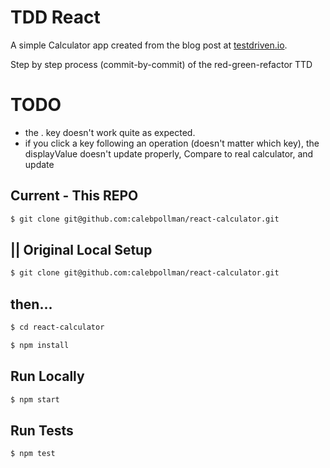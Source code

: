 # TDD React
A simple Calculator app created from the blog post at [testdriven.io](https://testdriven.io/blog/tdd-with-react-jest-and-enzyme-part-one/).

Step by step process (commit-by-commit) of the red-green-refactor TTD 

# TODO 
* the . key doesn't work quite as expected.
*  if you click a key following an operation (doesn't matter which key), the displayValue doesn't update properly, Compare to real calculator, and update


## Current - This REPO
```sh
$ git clone git@github.com:calebpollman/react-calculator.git
```

## || Original Local Setup
```sh
$ git clone git@github.com:calebpollman/react-calculator.git
```

## then...

```sh
$ cd react-calculator
```

```sh
$ npm install
```

## Run Locally

```sh
$ npm start
```

## Run Tests

```sh
$ npm test
```
